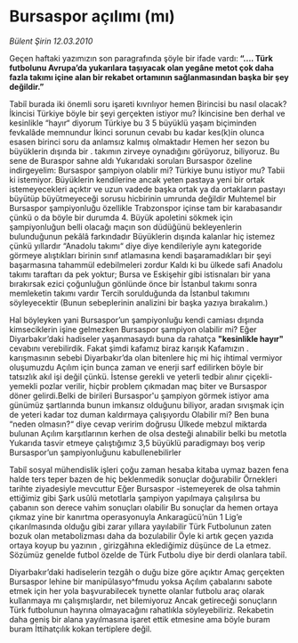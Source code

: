 # Bursaspor açılımı (mı)

*Bülent Şirin 12.03.2010*

<div class="yazi"><p>Geçen haftaki yazımızın son paragrafında şöyle bir ifade vardı:<strong> “.... Türk futbolunu Avrupa’da yukarılara taşıyacak olan yegâne metot çok daha fazla takımı içine alan bir rekabet ortamının sağlanmasından başka bir şey değildir.”</strong></p>
<p>Tabiî burada iki önemli soru işareti kıvrılıyor hemen Birincisi bu nasıl olacak? İkincisi Türkiye böyle bir şeyi gerçekten istiyor mu? İkincisine ben derhal ve kesinlikle “hayır“ diyorum Türkiye bu 3 5 büyüklü yaşam biçiminden fevkalâde memnundur İkinci sorunun cevabı bu kadar kes(k)in olunca esasen birinci soru da anlamsız kalmış olmaktadır Hemen her sezon bu büyüklerin dışında bir . takımın zirveye oynadığını görüyoruz, biliyoruz. Bu sene de Buraspor sahne aldı Yukarıdaki soruları Bursaspor özeline indirgeyelim: Bursaspor şampiyon olablir mi? Türkiye bunu istiyor mu? Tabii ki istemiyor. Büyüklerin kendilerine ancak yeten pastaya yeni bir ortak istemeyecekleri açıktır ve uzun vadede başka ortak ya da ortakların pastayı büyütüp büyütmeyeceği sorusu hicbirinin umrunda değildir Muhtemel bir Bursaspor şampiyonluğu özellikle Trabzonspor içinse tam bir karabasandır çünkü o da böyle bir durumda 4. Büyük apoletini sökmek için şampiyonluğun belli olacağı maçın son düdüğünü bekleyenlerin bulunduğunun pekâlâ farkındadır Büyüklerin dışında kalanlar hiç istemez çünkü yıllardır “Anadolu takımı“ diye diye kendileriyle aynı kategoride görmeye alıştıkları birinin sınıf atlamasına kendi başaramadıkları bir şeyi başarmasına tahammül edebilmeleri zordur Kaldı ki bu ülkede safi Anadolu takımı taraftarı da pek yoktur; Bursa ve Eskişehir gibi istisnaları bir yana bırakırsak ezici çoğunluğun gönlünde önce bir İstanbul takımı sonra memleketin takımı vardır Tercih sorulduğunda da İstanbul takımını söyleyecektir (Bunun sebeplerinin analizini bir başka yazıya bırakalım.)</p>
<p>Hal böyleyken yani Bursaspor’un şampiyonluğu kendi camiası dışında kimseciklerin işine gelmezken Bursaspor şampiyon olabilir mi? Eğer Diyarbakır’daki hadiseler yaşanmasaydı buna da rahatça <strong>"kesinlikle hayır"</strong> cevabını verebilirdik. Fakat şimdi kafamız biraz karışık Kafamızın . karışmasının sebebi Diyarbakır’da olan bitenlere hiç mi hiç ihtimal vermiyor oluşumuzdu Açılım için bunca zaman ve enerji sarf edilirken böyle bir tatsızlık akıl işi değil çünkü. İstense gerekli ve yeterli tedbir alınır çiçekli-yemekli pozlar verilir, hiçbir problem çıkmadan maç biter ve Bursaspor döner gelirdi.Belki de birileri Bursaspor'u şampiyon görmek istiyor ama günümüz şartlarında bunun imkansız olduğunu biliyor, aradan sıvışmak için de yeteri kadar toz duman kaldırmaya çalışıyordu Olabilir mi? Ben buna “neden olmasın?“ diye cevap veririm doğrusu Ülkede mebzul miktarda bulunan Açılım karşıtlarının kerhen de olsa desteği alınabilir belki bu metotla Yukarıda tasvir etmeye çalıştığımız 3,5 büyüklü paradigmayı boş verip Bursaspor’un şampiyonluğunu kabullenebilirler</p>
<p>Tabiî sosyal mühendislik işleri çoğu zaman hesaba kitaba uymaz bazen fena halde ters teper bazen de hiç beklenmedik sonuçlar doğurabilir Örnekleri tarihte ziyadesiyle mevcuttur Eğer Bursaspor -istemeyerek de olsa tahmin ettiğimiz gibi Şark usûlü metotlarla şampiyon yapılmaya çalışılırsa bu çabanın son derece vahim sonuçları olabilir Bu sonuçlar da hemen ortaya çıkmaz yine bir kanırtma operasyonuyla Ankaragücü’nün 1 Lig’e çıkarılmasında olduğu gibi zarar yıllara yayılabilir Türk Futbolunun zaten bozuk olan metabolizması daha da bozulabilir Öyle ki artık geçen yazıda ortaya koyup bu yazının , girizgâhına eklediğimiz düşünce de La etmez. Sözümüz genelde futbol özelde de Türk Futbolu diye bir derdi olanlara tabiî.</p>
<p>Diyarbakır’daki hadiselerin tezgâh o duğu bize göre açıktır Amaç gerçekten Bursaspor lehine bir manipülasyo^fmudu yoksa Açılım çabalarını sabote etmek için her yola başvurabilecek tıynette olanlar futbolu araç olarak kullanmaya mı çalışmışlardır, net bilemiyoruz Ancak getireceği sonuçların Türk futbolunun hayrına olmayacağını rahatlıkla söyleyebiliriz. Rekabetin daha geniş bir alana yayılmasına işaret ettik etmesine ama böyle buram buram İttihatçılık kokan tertiplere değil.</p>
</div>
